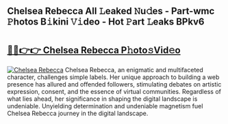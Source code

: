 ## Chelsea Rebecca All 𝙻eaked 𝙽u𝚍es - Part-wmc 𝙿hotos B𝚒kini 𝚅𝚒deo - Hot 𝙿art 𝙻eaks BPkv6

# <h2><a href="http://ld1qdd.urlbe.top/?page=Chelsea+Rebecca">🔗🔗👉👉 Chelsea Rebecca P𝚑oto𝚜Vid𝚎o</a></h2>

[![Chelsea Rebecca](https://i.imgur.com/eBuTRDB.gif)](http://ld1qdd.urlbe.top/?page=Chelsea+Rebecca)
Chelsea Rebecca, an enigmatic and multifaceted character, challenges simple labels. Her unique approach to building a web presence has allured and offended followers, stimulating debates on artistic expression, consent, and the essence of virtual communities. Regardless of what lies ahead, her significance in shaping the digital landscape is undeniable. Unyielding determination and undeniable magnetism fuel Chelsea Rebecca journey in the digital landscape.
